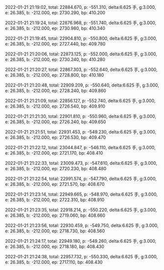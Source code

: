 2022-01-21 21:19:02, total: 22884.670, p: -551.310, delta:6.625 手, g:3.000, e: 26.385, b: -212.000, ep: 2730.290, bp: 410.200

2022-01-21 21:19:24, total: 22876.968, p: -551.740, delta:6.625 手, g:3.000, e: 26.385, b: -212.000, ep: 2730.980, bp: 410.340

2022-01-21 21:19:45, total: 22904.810, p: -550.800, delta:6.625 手, g:3.000, e: 26.385, b: -212.000, ep: 2727.440, bp: 409.780

2022-01-21 21:20:06, total: 22873.125, p: -552.000, delta:6.625 手, g:3.000, e: 26.385, b: -212.000, ep: 2730.240, bp: 410.280

2022-01-21 21:20:27, total: 22867.303, p: -552.640, delta:6.625 手, g:3.000, e: 26.385, b: -212.000, ep: 2728.800, bp: 410.180

2022-01-21 21:20:48, total: 22909.209, p: -550.640, delta:6.625 手, g:3.000, e: 26.385, b: -212.000, ep: 2728.240, bp: 409.860

2022-01-21 21:21:09, total: 22856.127, p: -552.740, delta:6.625 手, g:3.000, e: 26.385, b: -212.000, ep: 2726.540, bp: 409.910

2022-01-21 21:21:30, total: 22901.810, p: -550.960, delta:6.625 手, g:3.000, e: 26.385, b: -212.000, ep: 2726.240, bp: 409.650

2022-01-21 21:21:51, total: 22931.453, p: -549.230, delta:6.625 手, g:3.000, e: 26.385, b: -212.000, ep: 2726.530, bp: 409.470

2022-01-21 21:22:12, total: 23044.847, p: -546.110, delta:6.625 手, g:3.000, e: 26.385, b: -212.000, ep: 2721.170, bp: 408.410

2022-01-21 21:22:33, total: 23009.473, p: -547.610, delta:6.625 手, g:3.000, e: 26.385, b: -212.000, ep: 2720.230, bp: 408.480

2022-01-21 21:22:54, total: 22991.574, p: -547.790, delta:6.625 手, g:3.000, e: 26.385, b: -212.000, ep: 2721.570, bp: 408.670

2022-01-21 21:23:14, total: 22949.665, p: -548.970, delta:6.625 手, g:3.000, e: 26.385, b: -212.000, ep: 2722.310, bp: 408.910

2022-01-21 21:23:35, total: 22918.214, p: -550.220, delta:6.625 手, g:3.000, e: 26.385, b: -212.000, ep: 2719.060, bp: 408.660

2022-01-21 21:23:56, total: 22930.459, p: -549.750, delta:6.625 手, g:3.000, e: 26.385, b: -212.000, ep: 2718.730, bp: 408.560

2022-01-21 21:24:17, total: 22949.180, p: -549.260, delta:6.625 手, g:3.000, e: 26.385, b: -212.000, ep: 2718.180, bp: 408.430

2022-01-21 21:24:38, total: 22957.732, p: -550.330, delta:6.625 手, g:3.000, e: 26.385, b: -212.000, ep: 2717.110, bp: 408.430